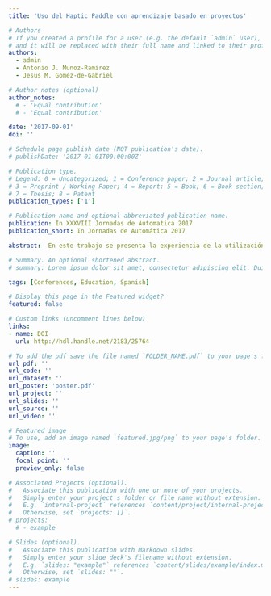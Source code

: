 ```yaml
---
title: 'Uso del Haptic Paddle con aprendizaje basado en proyectos'

# Authors
# If you created a profile for a user (e.g. the default `admin` user), write the username (folder name) here
# and it will be replaced with their full name and linked to their profile.
authors:
  - admin
  - Antonio J. Munoz-Ramirez
  - Jesus M. Gomez-de-Gabriel

# Author notes (optional)
author_notes:
  # - 'Equal contribution'
  # - 'Equal contribution'

date: '2017-09-01'
doi: ''

# Schedule page publish date (NOT publication's date).
# publishDate: '2017-01-01T00:00:00Z'

# Publication type.
# Legend: 0 = Uncategorized; 1 = Conference paper; 2 = Journal article;
# 3 = Preprint / Working Paper; 4 = Report; 5 = Book; 6 = Book section;
# 7 = Thesis; 8 = Patent
publication_types: ['1']

# Publication name and optional abbreviated publication name.
publication: In XXXVIII Jornadas de Automatica 2017
publication_short: In Jornadas de Automática 2017

abstract:  En este trabajo se presenta la experiencia de la utilización docente de un dispositivos háptico desarrollado como una nueva versióon del Haptic Paddle, creado en la Universidad de Stanford a media dos de los 90. Se trata de un dispositivo educativo de bajo coste y simple que puede ser ensamblado y programado por los estudiantes, y que se usó para enseñanza de dinámica de sistemas. El diseño realizado usa una electrónica completamente oﬀ the shelf, rodamientos y tornillería métrica estándar y piezas fabricadas mediante impresión 3D. En este trabajo se presenta este dispositivo junto con la experiencia de su utilización docente, mediante aprendizaje basado en proyectos, en una asignatura de máster de ingeniería mecatrónica. Se trata de la primera experiencia con un total de ocho kits de haptic paddle en la asignatura de Teleoperación y Telerrobótica, junto con aprendizaje basado en proyectos (ABP) y el uso de lenguajes de modelado. Se describen la organización y el desarrollo de las sesiones de prácticas con conclusiones sobre la adecuación del los dispositivos y métodos utilizados.

# Summary. An optional shortened abstract.
# summary: Lorem ipsum dolor sit amet, consectetur adipiscing elit. Duis posuere tellus ac convallis placerat. Proin tincidunt magna sed ex sollicitudin condimentum.

tags: [Conferences, Education, Spanish]

# Display this page in the Featured widget?
featured: false

# Custom links (uncomment lines below)
links:
- name: DOI
  url: http://hdl.handle.net/2183/25764

# To add the pdf save the file named `FOLDER_NAME.pdf` to your page's folder.
url_pdf: ''
url_code: ''
url_dataset: ''
url_poster: 'poster.pdf'
url_project: ''
url_slides: ''
url_source: ''
url_video: ''

# Featured image
# To use, add an image named `featured.jpg/png` to your page's folder.
image:
  caption: ''
  focal_point: ''
  preview_only: false

# Associated Projects (optional).
#   Associate this publication with one or more of your projects.
#   Simply enter your project's folder or file name without extension.
#   E.g. `internal-project` references `content/project/internal-project/index.md`.
#   Otherwise, set `projects: []`.
# projects:
  # - example

# Slides (optional).
#   Associate this publication with Markdown slides.
#   Simply enter your slide deck's filename without extension.
#   E.g. `slides: "example"` references `content/slides/example/index.md`.
#   Otherwise, set `slides: ""`.
# slides: example
---
```


<!-- {{% callout note %}}
Click the _Cite_ button above to demo the feature to enable visitors to import publication metadata into their reference management software.
{{% /callout %}}

{{% callout note %}}
Create your slides in Markdown - click the _Slides_ button to check out the example.
{{% /callout %}}

Supplementary notes can be added here, including [code, math, and images](https://wowchemy.com/docs/writing-markdown-latex/). -->
